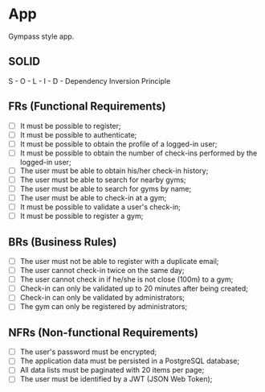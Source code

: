 # App

Gympass style app.

## SOLID

S - 
O - 
L - 
I - 
D - Dependency Inversion Principle

## FRs (Functional Requirements)

- [ ] It must be possible to register;
- [ ] It must be possible to authenticate;
- [ ] It must be possible to obtain the profile of a logged-in user;
- [ ] It must be possible to obtain the number of check-ins performed by the logged-in user;
- [ ] The user must be able to obtain his/her check-in history;
- [ ] The user must be able to search for nearby gyms;
- [ ] The user must be able to search for gyms by name;
- [ ] The user must be able to check-in at a gym;
- [ ] It must be possible to validate a user's check-in;
- [ ] It must be possible to register a gym;

## BRs (Business Rules)

- [ ] The user must not be able to register with a duplicate email;
- [ ] The user cannot check-in twice on the same day; 
- [ ] The user cannot check in if he/she is not close (100m) to a gym;
- [ ] Check-in can only be validated up to 20 minutes after being created;
- [ ] Check-in can only be validated by administrators;
- [ ] The gym can only be registered by administrators;

## NFRs (Non-functional Requirements)

- [ ] The user's password must be encrypted;
- [ ] The application data must be persisted in a PostgreSQL database;
- [ ] All data lists must be paginated with 20 items per page;
- [ ] The user must be identified by a JWT (JSON Web Token);